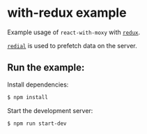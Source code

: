 # with-redux example

Example usage of `react-with-moxy` with [`redux`](https://redux.js.org).

[`redial`](https://github.com/markdalgleish/redial) is used to prefetch data on the server.


## Run the example:

Install dependencies:

```sh
$ npm install
```

Start the development server:

```sh
$ npm run start-dev
```
